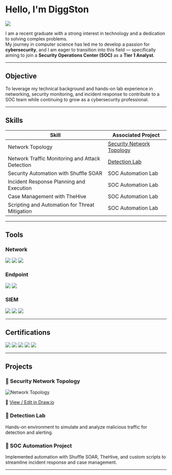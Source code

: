 # Hello, I'm DiggSton
<a href="https://linkedin.com"><img src="https://img.shields.io/badge/-LinkedIn-0072b1?&style=for-the-badge&logo=linkedin&logoColor=white" /></a>

I am a recent graduate with a strong interest in technology and a dedication to solving complex problems.  
My journey in computer science has led me to develop a passion for **cybersecurity**, and I am eager to transition into this field — specifically aiming to join a **Security Operations Center (SOC)** as a **Tier 1 Analyst**.

---

## Objective
To leverage my technical background and hands-on lab experience in networking, security monitoring, and incident response to contribute to a SOC team while continuing to grow as a cybersecurity professional.

---

## Skills

| Skill                                         | Associated Project         |
|-----------------------------------------------|----------------------------|
| Network Topology                              | <a href="https://viewer.diagrams.net/?edit=_blank&url=https://raw.githubusercontent.com/DiggSton/DiggSton/main/Small%20Business%20Star%20Topology.drawio">Security Network Topology</a> |
| Network Traffic Monitoring and Attack Detection | <a href="https://google.com">Detection Lab</a> |
| Security Automation with Shuffle SOAR         | SOC Automation Lab |
| Incident Response Planning and Execution      | SOC Automation Lab |
| Case Management with TheHive                  | SOC Automation Lab |
| Scripting and Automation for Threat Mitigation | SOC Automation Lab |

---

## Tools

### Network
<div>
    <img src="https://img.shields.io/badge/-Wireshark-1679A7?&style=for-the-badge&logo=Wireshark&logoColor=white" />
    <img src="https://img.shields.io/badge/-Suricata-EF3B2D?&style=for-the-badge&logo=Suricata&logoColor=white" />
    <img src="https://img.shields.io/badge/-Zeek-777BB4?&style=for-the-badge&logo=Zeek&logoColor=white" />
</div>

### Endpoint
<div>
    <img src="https://img.shields.io/badge/-Microsoft_Defender_for_Endpoint-00A4EF?&style=for-the-badge&logo=Microsoft&logoColor=white" />
    <img src="https://img.shields.io/badge/-Velociraptor-4B275F?&style=for-the-badge&logo=Velociraptor&logoColor=white" />
</div>

### SIEM
<div>
    <img src="https://img.shields.io/badge/-Microsoft_Sentinel-0078D4?&style=for-the-badge&logo=Microsoft&logoColor=white" />
    <img src="https://img.shields.io/badge/-Splunk-000000?&style=for-the-badge&logo=Splunk&logoColor=white" />
    <img src="https://img.shields.io/badge/-Elastic-005571?&style=for-the-badge&logo=Elastic&logoColor=white" />
</div>

---

## Certifications
<div>
<img src="https://img.shields.io/badge/-Security%2B-FF0000?&style=for-the-badge&logo=CompTIA&logoColor=white" />
<img src="https://img.shields.io/badge/-Network%2B-007ACC?&style=for-the-badge&logo=CompTIA&logoColor=white" />
<img src="https://img.shields.io/badge/-A%2B-4D4D4D?&style=for-the-badge&logo=CompTIA&logoColor=white" />
<img src="https://img.shields.io/badge/-CDSA-006400?&style=for-the-badge&logoColor=white" />
<img src="https://img.shields.io/badge/-CCD-000080?&style=for-the-badge&logoColor=white" />
</div>

---

## Projects

### 🔹 Security Network Topology
![Network Topology](diagrams/network-topology.png)  

🔗 [View / Edit in Draw.io](https://viewer.diagrams.net/?edit=_blank&url=https://raw.githubusercontent.com/DiggSton/DiggSton/main/Small%20Business%20Star%20Topology.drawio)

### 🔹 Detection Lab
Hands-on environment to simulate and analyze malicious traffic for detection and alerting.

### 🔹 SOC Automation Project
Implemented automation with Shuffle SOAR, TheHive, and custom scripts to streamline incident response and case management.

---

